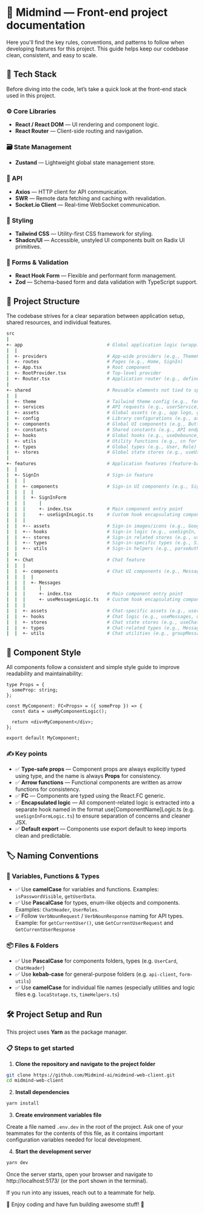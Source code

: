 # 🚀 Midmind — Front-end project documentation

Here you'll find the key rules, conventions, and patterns to follow when developing features for this project. This guide helps keep our codebase clean, consistent, and easy to scale.

## 🧱 Tech Stack

Before diving into the code, let’s take a quick look at the front-end stack used in this project.

### ⚙️ Core Libraries

- **React / React DOM** — UI rendering and component logic.
- **React Router** — Client-side routing and navigation.

### 🗃️ State Management

- **Zustand** — Lightweight global state management store.

### 📡 API

- **Axios** — HTTP client for API communication.
- **SWR** — Remote data fetching and caching with revalidation.
- **Socket.io Client** — Real-time WebSocket communication.

### 🎨 Styling

- **Tailwind CSS** — Utility-first CSS framework for styling.
- **Shadcn/UI** — Accessible, unstyled UI components built on Radix UI primitives.

### 🧠 Forms & Validation

- **React Hook Form** — Flexible and performant form management.
- **Zod** — Schema-based form and data validation with TypeScript support.

## 📁 Project Structure

The codebase strives for a clear separation between application setup, shared resources, and individual features.

```sh
src
|
+- app                               # Global application logic (wrapping all features)
|  |
|  +- providers                      # App-wide providers (e.g., ThemeProvider, AuthProvider)
|  +- routes                         # Pages (e.g., Home, SignIn)
|  +- App.tsx                        # Root component
|  +- RootProvider.tsx               # Top-level provider
|  +- Router.tsx                     # Application router (e.g., defines routes for Home and Chat)
|
+- shared                            # Reusable elements not tied to specific features
|  |
|  +- theme                          # Tailwind theme config (e.g., fontFamily, color palette)
|  +- services                       # API requests (e.g., userService, authService)
|  +- assets                         # Global assets (e.g., app logo, generic icons)
|  +- config                         # Library configurations (e.g., axios instance, i18n setup)
|  +- components                     # Global UI components (e.g., Button, Modal)
|  +- constants                      # Shared constants (e.g., API endpoints, route names)
|  +- hooks                          # Global hooks (e.g., useDebounce, useOutsideClick)
|  +- utils                          # Utility functions (e.g., cn for classNames, formatDate)
|  +- types                          # Global types (e.g., User, Role)
|  +- stores                         # Global state stores (e.g., useUserStore, useThemeStore)
|
+- features                          # Application features (feature-based logic)
|  |
|  +- SignIn                         # Sign-in feature
|  |  |
|  |  +- components                  # Sign-in UI components (e.g., SignInForm, OAuthButton)
|  |  |  |
|  |  |  +- SignInForm
|  |  |     |
|  |  |     +- index.tsx             # Main component entry point
|  |  |     +- useSignInLogic.ts     # Custom hook encapsulating component logic
|  |  |
|  |  +-- assets                     # Sign-in images/icons (e.g., Google logo, login illustration)
|  |  +-- hooks                      # Sign-in logic (e.g., useSignIn, useLoginRedirect)
|  |  +-- stores                     # Sign-in related stores (e.g., useSignInFormStore)
|  |  +-- types                      # Sign-in-specific types (e.g., SignInFormData, SignInError)
|  |  +-- utils                      # Sign-in helpers (e.g., parseAuthErrors, transformPayload)
|  |
|  +- Chat                           # Chat feature
|  |  |
|  |  +- components                  # Chat UI components (e.g., Messages, SendMessageForm)
|  |  |  |
|  |  |  +- Messages
|  |  |     |
|  |  |     +- index.tsx             # Main component entry point
|  |  |     +- useMessagesLogic.ts   # Custom hook encapsulating component logic
|  |  |
|  |  +- assets                      # Chat-specific assets (e.g., user avatar placeholder, chat icons)
|  |  +- hooks                       # Chat logic (e.g., useMessages, useSendMessage)
|  |  +- stores                      # Chat state stores (e.g., useChatStore, useTypingStore)
|  |  +- types                       # Chat-related types (e.g., Message, ChatThread)
|  |  +- utils                       # Chat utilities (e.g., groupMessagesByDate, formatMessageTime)
```

## 🧩 Component Style

All components follow a consistent and simple style guide to improve readability and maintainability:

```tsx
type Props = {
  someProp: string;
};

const MyComponent: FC<Props> = ({ someProp }) => {
  const data = useMyComponentLogic();

  return <div>MyComponent</div>;
};

export default MyComponent;
```

### ✍️ Key points

- ✅ **Type-safe props** — Component props are always explicitly typed using type, and the name is always **Props** for consistency.
- ✅ **Arrow functions** — Functional components are written as arrow functions for consistency.
- ✅ **FC<Props>** — Components are typed using the React.FC<Props> generic.
- ✅ **Encapsulated logic** — All component-related logic is extracted into a separate hook named in the format use[ComponentName]Logic.ts (e.g. `useSignInFormLogic.ts`) to ensure separation of concerns and cleaner JSX.
- ✅ **Default export** — Components use export default to keep imports clean and predictable.

## 🏷️ Naming Conventions

### 🧬 Variables, Functions & Types

- ✅ Use **camelCase** for variables and functions. Examples: `isPasswordVisible`, `getUserData`.
- ✅ Use **PascalCase** for types, enum-like objects and components. Examples: `ChatHeader`, `UserRoles`.
- ✅ Follow `VerbNounRequest` / `VerbNounResponse` naming for API types. Example: for `getCurrentUser()`, use `GetCurrentUserRequest` and `GetCurrentUserResponse`

### 📦 Files & Folders

- ✅ Use **PascalCase** for components folders, types (e.g. `UserCard`, `ChatHeader`)
- ✅ Use **kebab-case** for general-purpose folders (e.g. `api-client`, `form-utils`)
- ✅ Use **camelCase** for individual file names (especially utilities and logic files e.g. `locaStotage.ts`, `timeHelpers.ts`)

## 🛠️ Project Setup and Run

This project uses **Yarn** as the package manager.

### 📋 Steps to get started

1. **Clone the repository and navigate to the project folder**

```bash
git clone https://github.com/Midmind-ai/midmind-web-client.git
cd midmind-web-client
```

2. **Install dependencies**

```bash
yarn install
```

3. **Create environment variables file**

Create a file named `.env.dev` in the root of the project.
Ask one of your teammates for the contents of this file, as it contains important configuration variables needed for local development.

4. **Start the development server**

```bash
yarn dev
```

Once the server starts, open your browser and navigate to http://localhost:5173/ (or the port shown in the terminal).

If you run into any issues, reach out to a teammate for help.

🎉 Enjoy coding and have fun building awesome stuff! 🚀
